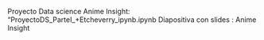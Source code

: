 Proyecto Data science Anime Insight: “ProyectoDS_ParteI_+Etcheverry_ipynb.ipynb
Diapositiva con slides : Anime Insight
